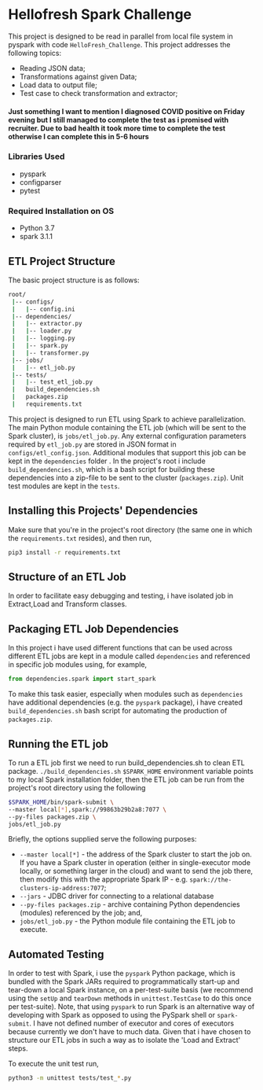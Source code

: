 # Hellofresh Spark Challenge

This project is designed to be read in parallel from local file system in pyspark with code `HelloFresh_Challenge`. This project addresses the following topics:

- Reading JSON data;
- Transformations against given Data;
- Load data to output file;
- Test case to check transformation and extractor;
#### Just something I want to mention I diagnosed COVID positive on Friday evening but I still managed to complete the test as i promised with recruiter. Due to bad health it took more time to complete the test otherwise I can complete this in 5-6 hours
### Libraries Used

- pyspark
- configparser
- pytest

### Required Installation on OS

- Python 3.7
- spark 3.1.1

## ETL Project Structure

The basic project structure is as follows:

```bash
root/
 |-- configs/
 |   |-- config.ini
 |-- dependencies/
 |   |-- extractor.py
 |   |-- loader.py
 |   |-- logging.py
 |   |-- spark.py
 |   |-- transformer.py
 |-- jobs/
 |   |-- etl_job.py
 |-- tests/
 |   |-- test_etl_job.py
 |   build_dependencies.sh
 |   packages.zip
 |   requirements.txt
```
This project is designed to run ETL using Spark to achieve parallelization.
The main Python module containing the ETL job (which will be sent to the Spark cluster), is `jobs/etl_job.py`. Any external 
configuration parameters required by `etl_job.py` are stored in JSON format in `configs/etl_config.json`. Additional modules 
that support this job can be kept in the `dependencies` folder . In the project's root i include `build_dependencies.sh`, which 
is a bash script for building these dependencies into a zip-file to be sent to the cluster (`packages.zip`). 
Unit test modules are kept in the `tests`.

## Installing this Projects' Dependencies

Make sure that you're in the project's root directory (the same one in which the `requirements.txt` resides), and then run,

```bash
pip3 install -r requirements.txt
```

## Structure of an ETL Job

In order to facilitate easy debugging and testing, i have isolated job in Extract,Load and Transform classes.

## Packaging ETL Job Dependencies

In this project i have used different functions that can be used across different ETL jobs are kept in a module called `dependencies` and referenced in specific job modules using, for example,

``` python
from dependencies.spark import start_spark
```

To make this task easier, especially when modules such as `dependencies` have additional dependencies (e.g. the `pyspark` package), i have created `build_dependencies.sh` bash script for automating the production of `packages.zip`.
## Running the ETL job

To run a ETL job first we need to run build_dependencies.sh to clean ETL package.
` ./build_dependencies.sh `
`$SPARK_HOME` environment variable points to my local Spark installation folder, then the ETL job can be run from the project's root directory using the following 
 
```bash
$SPARK_HOME/bin/spark-submit \
--master local[*],spark://99863b29b2a8:7077 \
--py-files packages.zip \
jobs/etl_job.py
```


Briefly, the options supplied serve the following purposes:

- `--master local[*]` - the address of the Spark cluster to start the job on. If you have a Spark cluster in operation (either in single-executor mode locally, or something larger in the cloud) and want to send the job there, then modify this with the appropriate Spark IP - e.g. `spark://the-clusters-ip-address:7077`;
- `--jars` -  JDBC driver for connecting to a relational database
- `--py-files packages.zip` - archive containing Python dependencies (modules) referenced by the job; and,
- `jobs/etl_job.py` - the Python module file containing the ETL job to execute.
## Automated Testing

In order to test with Spark, i use the `pyspark` Python package, which is bundled with the Spark JARs required to programmatically start-up and tear-down a local Spark instance, on a per-test-suite basis (we recommend using the `setUp` and `tearDown` methods in `unittest.TestCase` to do this once per test-suite). Note, that using `pyspark` to run Spark is an alternative way of developing with Spark as opposed to using the PySpark shell or `spark-submit`.
I have not defined number of executor and   cores of executors because currently we don't have to much data.
Given that i have chosen to structure our ETL jobs in such a way as to isolate the 'Load and Extract' steps.

To execute the unit test run,

```bash
python3 -m unittest tests/test_*.py
```
